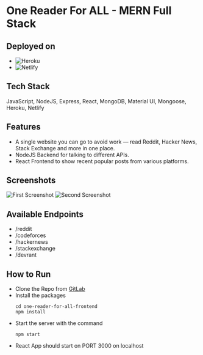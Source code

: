 # One Reader For ALL - MERN Full Stack 

## Deployed on
- ![Heroku](https://one-reader-for-all.herokuapp.com/)
- ![Netlify](https://62682dbfbedc1d0008f78336--joyful-meerkat-03172c.netlify.app/)

## Tech Stack
JavaScript, NodeJS, Express, React, MongoDB, Material UI, Mongoose, Heroku, Netlify

## Features
- A single website you can go to avoid work — read Reddit, Hacker News, Stack Exchange and more in one place.
- NodeJS Backend for talking to different APIs.
- React Frontend to show recent popular posts from various platforms.

## Screenshots
![First Screenshot](https://imgur.com/2dJWsC2.png)
![Second Screenshot](https://imgur.com/YCp859L.png)

## Available Endpoints
- /reddit
- /codeforces
- /hackernews
- /stackexchange
- /devrant

## How to Run

- Clone the Repo from [GitLab](https://gitlab.com/muditmahajan21/one-reader-for-all-frontend)
- Install the packages
    ```
    cd one-reader-for-all-frontend
    npm install
    ```
- Start the server with the command
    ```
    npm start
    ```
- React App should start on PORT 3000 on localhost
